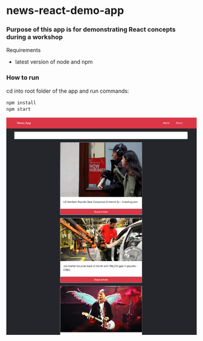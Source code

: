 
# news-react-demo-app

### Purpose of this app is for demonstrating React concepts during a workshop

Requirements

- latest version of node and npm

### How to run

cd into root folder of the app and run commands:

```javascript
npm install
npm start
```


![app](./docs/images/design.png)

